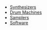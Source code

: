 * [Synthesizers](<Synthesizers 15c7fa66.md>)
* [Drum Machines](<Drum Machines 3c59af69.md>)
* [Samplers](<Samplers e5045e4f.md>)
* [Software](<Software 9664f6a2.md>)